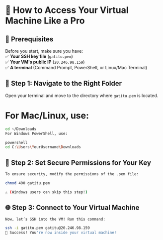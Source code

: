 # 🚀 How to Access Your Virtual Machine Like a Pro  

## 📝 Prerequisites  
Before you start, make sure you have:  
✅ **Your SSH key file** (`gatitu.pem`)  
✅ **Your VM's public IP** (`20.246.98.159`)  
✅ **A terminal** (Command Prompt, PowerShell, or Linux/Mac Terminal)  

## 📂 Step 1: Navigate to the Right Folder  
Open your terminal and move to the directory where `gatitu.pem` is located.  

# For **Mac/Linux**, use:  
```bash
cd ~/Downloads
For Windows PowerShell, use:

powershell
cd C:\Users\YourUsername\Downloads
```
## 🔐 Step 2: Set Secure Permissions for Your Key
```bash
To ensure security, modify the permissions of the .pem file:

chmod 400 gatitu.pem

⚠️ (Windows users can skip this step!)
```
## 🌐 Step 3: Connect to Your Virtual Machine
```bash
Now, let’s SSH into the VM! Run this command:

ssh -i gatitu.pem gatitu@20.246.98.159
🎉 Success! You're now inside your virtual machine!
